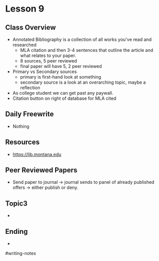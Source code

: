 # Lesson 9

## Class Overview
- Annotated Bibliography is a collection of all works you've read and researched
  - MLA citation and then 3-4 sentences that outline the article and what relates to your paper.
  - 8 sources, 5 peer reviewed
  - final paper will have 5, 2 peer reviewed
- Primary vs Secondary sources
  - primary is first-hand look at something
  - secondary source is a look at an overarching topic, maybe a reflection
- As college student we can get past any paywall.
- Citation button on right of database for MLA cited

## Daily Freewrite 
- Nothing

## Resources
- https://lib.montana.edu

## Peer Reviewed Papers
- Send paper to journal -> journal sends to panel of already published offers -> either publish or deny.

## Topic3
- 

## Ending
- 

#writing-notes
